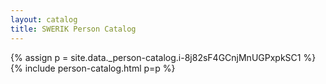 ```yaml
---
layout: catalog
title: SWERIK Person Catalog
---
```

{% assign p = site.data._person-catalog.i-8j82sF4GCnjMnUGPxpkSC1 %}
{% include person-catalog.html p=p %}

